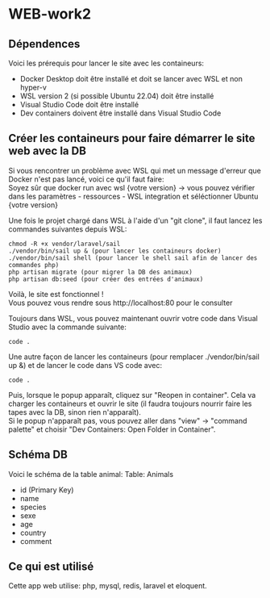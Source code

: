 # WEB-work2

## Dépendences
Voici les prérequis pour lancer le site avec les containeurs:

- Docker Desktop doit être installé et doit se lancer avec WSL et non hyper-v
- WSL version 2 (si possible Ubuntu 22.04) doit être installé
- Visual Studio Code doit être installé
- Dev containers doivent être installé dans Visual Studio Code

## Créer les containeurs pour faire démarrer le site web avec la DB
Si vous rencontrer un problème avec WSL qui met un message d'erreur que Docker n'est pas lancé, voici ce qu'il faut faire:    
Soyez sûr que docker run avec wsl {votre version} -> vous pouvez vérifier dans les paramètres - ressources - WSL integration et séléctionner Ubuntu {votre version}   

Une fois le projet chargé dans WSL à l'aide d'un "git clone", il faut lancez les commandes suivantes depuis WSL:   
```
chmod -R +x vendor/laravel/sail
./vendor/bin/sail up & (pour lancer les containeurs docker)
./vendor/bin/sail shell (pour lancer le shell sail afin de lancer des commandes php)
php artisan migrate (pour migrer la DB des animaux)
php artisan db:seed (pour créer des entrées d'animaux)
```
Voilà, le site est fonctionnel !   
Vous pouvez vous rendre sous http://localhost:80 pour le consulter   

Toujours dans WSL, vous pouvez maintenant ouvrir votre code dans Visual Studio avec la commande suivante:
```
code .
```

Une autre façon de lancer les containeurs (pour remplacer ./vendor/bin/sail up &) et de lancer le code dans VS code avec:  
```
code .
```
Puis, lorsque le popup apparaît, cliquez sur "Reopen in container". Cela va charger les containeurs et ouvrir le site (il faudra toujours nourrir faire les tapes avec la DB, sinon rien n'apparaît).   
Si le popup n'apparaît pas, vous pouvez aller dans "view" -> "command palette" et choisir "Dev Containers: Open Folder in Container".  
   

## Schéma DB
Voici le schéma de la table animal:
Table: Animals
- id (Primary Key)
- name
- species
- sexe
- age
- country
- comment

## Ce qui est utilisé
Cette app web utilise:
php, mysql, redis, laravel et eloquent.   
